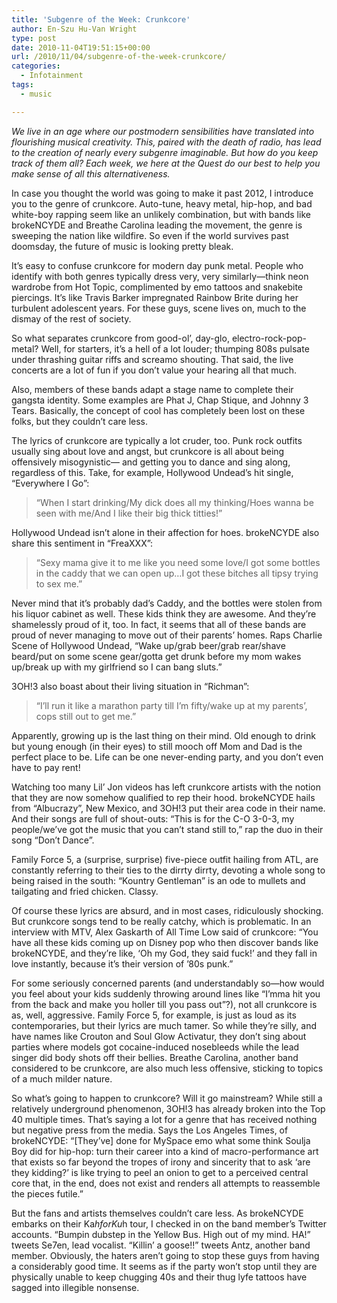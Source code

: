 ```yaml
---
title: 'Subgenre of the Week: Crunkcore'
author: En-Szu Hu-Van Wright
type: post
date: 2010-11-04T19:51:15+00:00
url: /2010/11/04/subgenre-of-the-week-crunkcore/
categories:
  - Infotainment
tags:
  - music

---
```

_We live in an age where our postmodern sensibilities have translated into flourishing musical creativity. This, paired with the death of radio, has lead to the creation of nearly every subgenre imaginable. But how do you keep track of them all? Each week, we here at the Quest do our best to help you make sense of all this alternativeness._

In case you thought the world was going to make it past 2012, I introduce you to the genre of crunkcore. Auto-tune, heavy metal, hip-hop, and bad white-boy rapping seem like an unlikely combination, but with bands like brokeNCYDE and Breathe Carolina leading the movement, the genre is sweeping the nation like wildfire. So even if the world survives past doomsday, the future of music is looking pretty bleak.

It&#8217;s easy to confuse crunkcore for modern day punk metal. People who identify with both genres typically dress very, very similarly—think neon wardrobe from Hot Topic, complimented by emo tattoos and snakebite piercings. It’s like Travis Barker impregnated Rainbow Brite during her turbulent adolescent years. For these guys, scene lives on, much to the dismay of the rest of society.

So what separates crunkcore from good-ol’, day-glo, electro-rock-pop-metal? Well, for starters, it&#8217;s a hell of a lot louder; thumping 808s pulsate under thrashing guitar riffs and screamo shouting. That said, the live concerts are a lot of fun if you don&#8217;t value your hearing all that much.

Also, members of these bands adapt a stage name to complete their gangsta identity. Some examples are Phat J, Chap Stique, and Johnny 3 Tears. Basically, the concept of cool has completely been lost on these folks, but they couldn&#8217;t care less.

The lyrics of crunkcore are typically a lot cruder, too. Punk rock outfits usually sing about love and angst, but crunkcore is all about being offensively misogynistic— and getting you to dance and sing along, regardless of this. Take, for example, Hollywood Undead&#8217;s hit single, “Everywhere I Go”:

> “When I start drinking/My dick does all my thinking/Hoes wanna be seen with me/And I like their big thick titties!”

Hollywood Undead isn’t alone in their affection for hoes. brokeNCYDE also share this sentiment in &#8220;FreaXXX&#8221;:

> “Sexy mama give it to me like you need some love/I got some bottles in the caddy that we can open up&#8230;I got these bitches all tipsy trying to sex me.”

Never mind that it&#8217;s probably dad&#8217;s Caddy, and the bottles were stolen from his liquor cabinet as well. These kids think they are awesome. And they&#8217;re shamelessly proud of it, too. In fact, it seems that all of these bands are proud of never managing to move out of their parents&#8217; homes. Raps Charlie Scene of Hollywood Undead, &#8220;Wake up/grab beer/grab rear/shave beard/put on some scene gear/gotta get drunk before my mom wakes up/break up with my girlfriend so I can bang sluts.&#8221;

3OH!3 also boast about their living situation in &#8220;Richman&#8221;:

> &#8220;I&#8217;ll run it like a marathon party till I&#8217;m fifty/wake up at my parents&#8217;, cops still out to get me.&#8221;

Apparently, growing up is the last thing on their mind. Old enough to drink but young enough (in their eyes) to still mooch off Mom and Dad is the perfect place to be. Life can be one never-ending party, and you don&#8217;t even have to pay rent!

Watching too many Lil’ Jon videos has left crunkcore artists with the notion that they are now somehow qualified to rep their hood. brokeNCYDE hails from &#8220;Albucrazy&#8221;, New Mexico, and 3OH!3 put their area code in their name. And their songs are full of shout-outs: &#8220;This is for the C-O 3-0-3, my people/we&#8217;ve got the music that you can&#8217;t stand still to,&#8221; rap the duo in their song &#8220;Don&#8217;t Dance&#8221;.

Family Force 5, a (surprise, surprise) five-piece outfit hailing from ATL, are constantly referring to their ties to the dirrty dirrty, devoting a whole song to being raised in the south: &#8220;Kountry Gentleman&#8221; is an ode to mullets and tailgating and fried chicken. Classy.

Of course these lyrics are absurd, and in most cases, ridiculously shocking. But crunkcore songs tend to be really catchy, which is problematic. In an interview with MTV, Alex Gaskarth of All Time Low said of crunkcore: &#8220;You have all these kids coming up on Disney pop who then discover bands like brokeNCYDE, and they&#8217;re like, &#8216;Oh my God, they said fuck!&#8217; and they fall in love instantly, because it&#8217;s their version of &#8217;80s punk.&#8221;

For some seriously concerned parents (and understandably so—how would you feel about your kids suddenly throwing around lines like &#8220;I&#8217;mma hit you from the back and make you holler till you pass out&#8221;?), not all crunkcore is as, well, aggressive. Family Force 5, for example, is just as loud as its contemporaries, but their lyrics are much tamer. So while they&#8217;re silly, and have names like Crouton and Soul Glow Activatur, they don&#8217;t sing about parties where models got cocaine-induced nosebleeds while the lead singer did body shots off their bellies. Breathe Carolina, another band considered to be crunkcore, are also much less offensive, sticking to topics of a much milder nature.

So what&#8217;s going to happen to crunkcore? Will it go mainstream? While still a relatively underground phenomenon, 3OH!3 has already broken into the Top 40 multiple times. That’s saying a lot for a genre that has received nothing but negative press from the media. Says the Los Angeles Times, of brokeNCYDE: “[They’ve] done for MySpace emo what some think Soulja Boy did for hip-hop: turn their career into a kind of macro-performance art that exists so far beyond the tropes of irony and sincerity that to ask &#8216;are they kidding?&#8217; is like trying to peel an onion to get to a perceived central core that, in the end, does not exist and renders all attempts to reassemble the pieces futile.&#8221;

But the fans and artists themselves couldn’t care less. As brokeNCYDE embarks on their Ka$h for Ku$h tour, I checked in on the band member’s Twitter accounts. “Bumpin dubstep in the Yellow Bus. High out of my mind. HA!” tweets Se7en, lead vocalist. “Killin’ a goose!!” tweets Antz, another band member. Obviously, the haters aren’t going to stop these guys from having a considerably good time. It seems as if the party won’t stop until they are physically unable to keep chugging 40s and their thug lyfe tattoos have sagged into illegible nonsense.